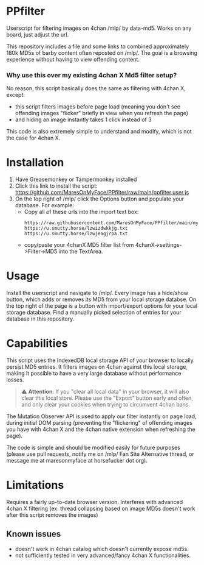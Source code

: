# PPfilter
Userscript for filtering images on 4chan /mlp/ by data-md5. Works on any board, just adjust the url.

This repository includes a file and some links to combined approximately 180k MD5s of barby content often reposted on /mlp/. The goal is a browsing experience without having to view offending content. 

### Why use this over my existing 4chan X Md5 filter setup?

No reason, this script basically does the same as filtering with 4chan X, except:

* this script filters images before page load (meaning you don't see offending images "flicker" briefly in view when you refresh the page)
* and hiding an image instantly takes 1 click instead of 3

This code is also extremely simple to understand and modify, which is not the case for 4chan X.

# Installation

1. Have Greasemonkey or Tampermonkey installed
2. Click this link to install the script: https://github.com/MaresOnMyFace/PPfilter/raw/main/ppfilter.user.js
3. On the top right of /mlp/ click the Options button and populate your database. For example:
    * Copy all of these urls into the import text box:
        ```
        https://raw.githubusercontent.com/MaresOnMyFace/PPfilter/main/mymd5s.json
        https://u.smutty.horse/lzwizdwkkjg.txt
        https://u.smutty.horse/lzwjeagjrpa.txt
        ```
    * copy/paste your 4chanX MD5 filter list from 4chanX->settings->Filter->MD5 into the TextArea. 

# Usage

Install the userscript and navigate to /mlp/. Every image has a hide/show button, which adds or removes its MD5 from your local storage databse. On the top right of the page is a button with import/export options for your local storage database. Find a manually picked selection of entries for your database in this repository.

# Capabilities

This script uses the IndexedDB local storage API of your browser to locally persist MD5 entries. It filters images on 4chan against this local storage, making it possible to have a very large database without performance losses. 

> :warning: **Attention**: If you "clear all local data" in your browser, it will also clear this local store. Please use the "Export" button early and often, and only clear your cookies when trying to circumvent 4chan bans. 

The Mutation Observer API is used to apply our filter instantly on page load, during initial DOM parsing (preventing the "flickering" of offending images you have with 4chan X and the 4chan native extension when refreshing the page). 

The code is simple and should be modified easily for future purposes (please use pull requests, notify me on /mlp/ Fan Site Alternative thread, or message me at maresonmyface at horsefucker dot org). 

# Limitations

Requires a fairly up-to-date browser version. 
Interferes with advanced 4chan X filtering (ex. thread collapsing based on image MD5s doesn't work after this script removes the images) 

## Known issues

* doesn't work in 4chan catalog which doesn't currently expose md5s.
* not sufficiently tested in very advanced/fancy 4chan X functionalities.
